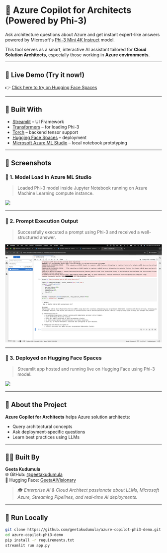 # 🧠 Azure Copilot for Architects (Powered by Phi-3)

Ask architecture questions about Azure and get instant expert-like answers powered by Microsoft's [Phi-3 Mini 4K Instruct](https://huggingface.co/microsoft/phi-3-mini-4k-instruct) model.

This tool serves as a smart, interactive AI assistant tailored for **Cloud Solution Architects**, especially those working in **Azure environments**.

---

## 🚀 Live Demo (Try it now!)

👉 [Click here to try on Hugging Face Spaces](https://huggingface.co/spaces/GeetaAIVisionary/azure-copilot-for-architects-powered-by-phi3)

---

## 🧰 Built With

- [Streamlit](https://streamlit.io/) – UI Framework
- [Transformers](https://huggingface.co/docs/transformers/index) – for loading Phi-3
- [Torch](https://pytorch.org/) – backend tensor support
- [Hugging Face Spaces](https://huggingface.co/spaces) – deployment
- [Microsoft Azure ML Studio](https://ml.azure.com/) – local notebook prototyping

---

## 📸 Screenshots

### 🔹 1. Model Load in Azure ML Studio
> Loaded Phi-3 model inside Jupyter Notebook running on Azure Machine Learning compute instance.

<img src="./azure-copilot-phi-3-jupyter_load.png" width="700"/>

---

### 🔹 2. Prompt Execution Output
> Successfully executed a prompt using Phi-3 and received a well-structured answer.

<img src="./azure-copilot-phi-3-prompt_output.png" width="700"/>

---

### 🔹 3. Deployed on Hugging Face Spaces
> Streamlit app hosted and running live on Hugging Face using Phi-3 model.

<img src="./azure-copilot-phi3-hspace-image.png" width="700"/>

---

## 🧠 About the Project

**Azure Copilot for Architects** helps Azure solution architects:
- Query architectural concepts
- Ask deployment-specific questions
- Learn best practices using LLMs

---

## 👩‍💻 Built By

**Geeta Kudumula**  
🌐 GitHub: [@geetakudumula](https://github.com/geetakudumula)  
🔗 Hugging Face: [GeetaAIVisionary](https://huggingface.co/GeetaAIVisionary)

> 🎓 *Enterprise AI & Cloud Architect passionate about LLMs, Microsoft Azure, Streaming Pipelines, and real-time AI deployments.*

---

## 🏁 Run Locally

```bash
git clone https://github.com/geetakudumula/azure-copilot-phi3-demo.git
cd azure-copilot-phi3-demo
pip install -r requirements.txt
streamlit run app.py
